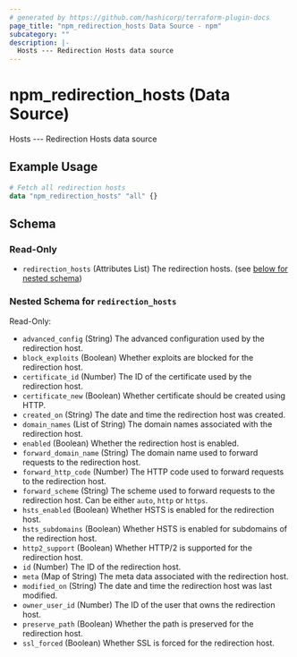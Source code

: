 ```yaml
---
# generated by https://github.com/hashicorp/terraform-plugin-docs
page_title: "npm_redirection_hosts Data Source - npm"
subcategory: ""
description: |-
  Hosts --- Redirection Hosts data source
---
```


# npm_redirection_hosts (Data Source)

Hosts --- Redirection Hosts data source

## Example Usage

```terraform
# Fetch all redirection hosts
data "npm_redirection_hosts" "all" {}
```

<!-- schema generated by tfplugindocs -->
## Schema

### Read-Only

- `redirection_hosts` (Attributes List) The redirection hosts. (see [below for nested schema](#nestedatt--redirection_hosts))

<a id="nestedatt--redirection_hosts"></a>
### Nested Schema for `redirection_hosts`

Read-Only:

- `advanced_config` (String) The advanced configuration used by the redirection host.
- `block_exploits` (Boolean) Whether exploits are blocked for the redirection host.
- `certificate_id` (Number) The ID of the certificate used by the redirection host.
- `certificate_new` (Boolean) Whether certificate should be created using HTTP.
- `created_on` (String) The date and time the redirection host was created.
- `domain_names` (List of String) The domain names associated with the redirection host.
- `enabled` (Boolean) Whether the redirection host is enabled.
- `forward_domain_name` (String) The domain name used to forward requests to the redirection host.
- `forward_http_code` (Number) The HTTP code used to forward requests to the redirection host.
- `forward_scheme` (String) The scheme used to forward requests to the redirection host. Can be either `auto`, `http` or `https`.
- `hsts_enabled` (Boolean) Whether HSTS is enabled for the redirection host.
- `hsts_subdomains` (Boolean) Whether HSTS is enabled for subdomains of the redirection host.
- `http2_support` (Boolean) Whether HTTP/2 is supported for the redirection host.
- `id` (Number) The ID of the redirection host.
- `meta` (Map of String) The meta data associated with the redirection host.
- `modified_on` (String) The date and time the redirection host was last modified.
- `owner_user_id` (Number) The ID of the user that owns the redirection host.
- `preserve_path` (Boolean) Whether the path is preserved for the redirection host.
- `ssl_forced` (Boolean) Whether SSL is forced for the redirection host.
